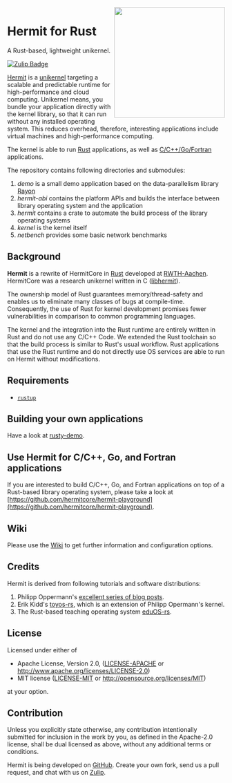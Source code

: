 <img width="256" align="right" src="https://github.com/hermitcore/.github/blob/main/logo/hermit-logo.svg" />

# Hermit for Rust

A Rust-based, lightweight unikernel.

[![Zulip Badge](https://img.shields.io/badge/chat-hermit-57A37C?logo=zulip)](https://hermit.zulipchat.com/)

[Hermit](http://hermit-os.org) is a [unikernel](http://unikernel.org) targeting a scalable and predictable runtime for high-performance and cloud computing.
Unikernel means, you bundle your application directly with the kernel library, so that it can run without any installed operating system.
This reduces overhead, therefore, interesting applications include virtual machines and high-performance computing.

The kernel is able to run [Rust](https://github.com/hermitcore/hermit-rs) applications, as well as [C/C++/Go/Fortran](https://github.com/hermitcore/hermit-playground) applications.

The repository contains following directories and submodules:

1. _demo_ is a small demo application based on the data-parallelism library [Rayon](https://github.com/rayon-rs/rayon)
2. _hermit-abi_ contains the platform APIs and builds the interface between library operating system and the application
3. _hermit_ contains a crate to automate the build process of the library operating systems
4. _kernel_ is the kernel itself
5. _netbench_ provides some basic network benchmarks

## Background

**Hermit** is a rewrite of HermitCore in [Rust](https://www.rust-lang.org) developed at [RWTH-Aachen](https://www.rwth-aachen.de).
HermitCore was a research unikernel written in C ([libhermit](https://github.com/hermitcore/libhermit)).

The ownership  model of Rust guarantees memory/thread-safety and enables us to eliminate many classes of bugs at compile-time.
Consequently, the use of Rust for kernel development promises fewer vulnerabilities in comparison to common programming languages.

The kernel and the integration into the Rust runtime are entirely written in Rust and do not use any C/C++ Code.
We extended the Rust toolchain so that the build process is similar to Rust's usual workflow.
Rust applications that use the Rust runtime and do not directly use OS services are able to run on Hermit without modifications.

## Requirements

* [`rustup`](https://www.rust-lang.org/tools/install)

## Building your own applications

Have a look at [rusty-demo](https://github.com/hermitcore/rusty-demo).


## Use Hermit for C/C++, Go, and Fortran applications

If you are interested to build C/C++, Go, and Fortran applications on top of a Rust-based library operating system, please take a look at [https://github.com/hermitcore/hermit-playground](https://github.com/hermitcore/hermit-playground).

## Wiki

Please use the [Wiki](https://github.com/hermitcore/hermit-rs/wiki) to get further information and configuration options.

## Credits

Hermit is derived from following tutorials and software distributions:

1. Philipp Oppermann's [excellent series of blog posts][opp].
2. Erik Kidd's [toyos-rs][kidd], which is an extension of Philipp Opermann's kernel.
3. The Rust-based teaching operating system [eduOS-rs][eduos].

[opp]: http://blog.phil-opp.com/
[kidd]: http://www.randomhacks.net/bare-metal-rust/
[eduos]: http://rwth-os.github.io/eduOS-rs/

## License

Licensed under either of

* Apache License, Version 2.0, ([LICENSE-APACHE](LICENSE-APACHE) or http://www.apache.org/licenses/LICENSE-2.0)
* MIT license ([LICENSE-MIT](LICENSE-MIT) or http://opensource.org/licenses/MIT)

at your option.

## Contribution

Unless you explicitly state otherwise, any contribution intentionally submitted for inclusion in the work by you, as defined in the Apache-2.0 license, shall be dual licensed as above, without any additional terms or conditions.

Hermit is being developed on [GitHub](https://github.com/hermitcore/hermit-rs).
Create your own fork, send us a pull request, and chat with us on [Zulip](https://hermit.zulipchat.com/).
